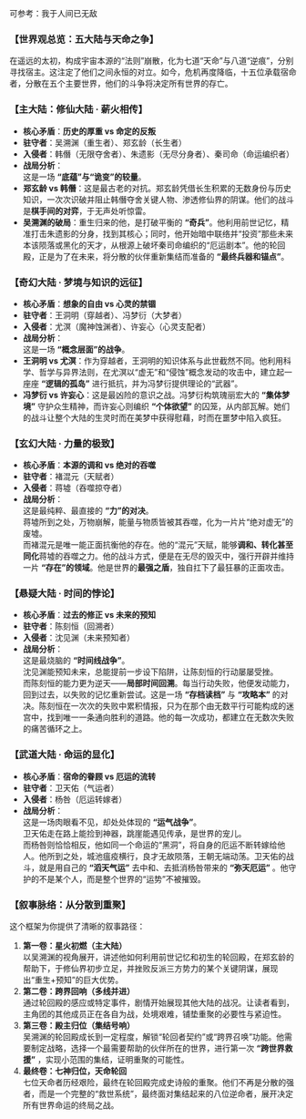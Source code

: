
可参考：我于人间已无敌
### 【世界观总览：五大陆与天命之争】
在遥远的太初，构成宇宙本源的“法则”崩散，化为七道“天命”与八道“逆痕”，分别寻找宿主。这注定了他们之间永恒的对立。如今，危机再度降临，十五位承载宿命者，分散在五个主要世界，他们的斗争将决定所有世界的存亡。
### 【主大陆：修仙大陆 · 薪火相传】
- **核心矛盾**：**历史的厚重 vs 命定的反叛**
- **驻守者**：吴溯渊（重生者）、郑玄龄（长生者）
- **入侵者**：韩僭（无限夺舍者）、朱遗影（无尽分身者）、秦司命（命运编织者）
- **战局分析**：  
    这是一场 **“底蕴”与“诡变”的较量**。
- **郑玄龄 vs 韩僭**：这是最古老的对抗。郑玄龄凭借长生积累的无数身份与历史知识，一次次识破并阻止韩僭夺舍关键人物、渗透修仙界的阴谋。他们的战斗是**棋手间的对弈**，于无声处听惊雷。
- **吴溯渊的破局**：重生归来的他，是打破平衡的 **“奇兵”**。他利用前世记忆，精准打击朱遗影的分身，找到其核心；同时，他开始暗中联络并“投资”那些未来本该陨落或黑化的天才，从根源上破坏秦司命编织的“厄运剧本”。他的轮回殿，正是为了在未来，将分散的伙伴重新集结而准备的 **“最终兵器和锚点”**。

### 【奇幻大陆 · 梦境与知识的远征】
- **核心矛盾**：**想象的自由 vs 心灵的禁锢**
- **驻守者**：王洞明（穿越者）、冯梦衍（大梦者）
- **入侵者**：尤溟（魔神蚀渊者）、许妄心（心灵支配者）
- **战局分析**：  
    这是一场 **“概念层面”的战争**。
- **王洞明 vs 尤溟**：作为穿越者，王洞明的知识体系与此世截然不同。他利用科学、哲学与异界法则，在尤溟以“虚无”和“侵蚀”概念发动的攻击中，建立起一座座 **“逻辑的孤岛”** 进行抵抗，并为冯梦衍提供理论的“武器”。
- **冯梦衍 vs 许妄心**：这是最凶险的意识之战。冯梦衍构筑瑰丽宏大的 **“集体梦境”** 守护众生精神，而许妄心则编织 **“个体欲望”** 的囚笼，从内部瓦解。她们的战斗让整个大陆的生灵时而在美梦中获得慰藉，时而在噩梦中陷入疯狂。
### 【玄幻大陆 · 力量的极致】
- **核心矛盾**：**本源的调和 vs 绝对的吞噬**
- **驻守者**：褚混元（天赋者）
- **入侵者**：蒋墟（吞噬掠夺者）
- **战局分析**：  
    这是最纯粹、最直接的 **“力”的对决**。  
    蒋墟所到之处，万物崩解，能量与物质皆被其吞噬，化为一片片“绝对虚无”的废墟。  
    而褚混元是唯一能正面抗衡他的存在。他的“混元”天赋，能够**调和、转化甚至同化**蒋墟的吞噬之力。他的战斗方式，便是在无尽的毁灭中，强行开辟并维持一片 **“存在”的领域**。他是世界的**最强之盾**，独自扛下了最狂暴的正面攻击。
### 【悬疑大陆 · 时间的悖论】
- **核心矛盾**：**过去的修正 vs 未来的预知**
- **驻守者**：陈刻恒（回溯者）
- **入侵者**：沈见渊（未来预知者）
- **战局分析**：  
    这是最烧脑的 **“时间线战争”**。  
    沈见渊能预知未来，总能提前一步设下陷阱，让陈刻恒的行动屡屡受挫。  
    而陈刻恒的能力更为逆天——**局部时间回溯**。每当行动失败，他便发动能力，回到过去，以失败的记忆重新尝试。这是一场 **“存档读档”** 与 **“攻略本”** 的对决。陈刻恒在一次次的失败中累积情报，只为在那个由无数平行可能构成的迷宫中，找到唯一一条通向胜利的道路。他的每一次成功，都建立在无数次失败的痛苦循环之上。
### 【武道大陆 · 命运的显化】
- **核心矛盾**：**宿命的眷顾 vs 厄运的流转**
- **驻守者**：卫天佑（气运者）
- **入侵者**：杨咎（厄运转嫁者）
- **战局分析**：  
    这是一场肉眼看不见，却处处体现的 **“运气战争”**。  
    卫天佑走在路上能捡到神器，跳崖能遇见传承，是世界的宠儿。  
    而杨咎则恰恰相反，他如同一个命运的“黑洞”，将自身的厄运不断转嫁给他人。他所到之处，城池瘟疫横行，良才无故陨落，王朝无端动荡。卫天佑的战斗，就是用自己的 **“滔天气运”** 去中和、去抵消杨咎带来的 **“弥天厄运”** 。他守护的不是某个人，而是整个世界的“运势”不被摧毁。

### 【叙事脉络：从分散到重聚】
这个框架为你提供了清晰的叙事路径：
1. **第一卷：星火初燃（主大陆）**  
    以吴溯渊的视角展开，讲述他如何利用前世记忆和初生的轮回殿，在郑玄龄的帮助下，于修仙界初步立足，并挫败反派三方势力的某个关键阴谋，展现出“重生+预知”的巨大优势。
2. **第二卷：跨界回响（多线并进）**  
    通过轮回殿的感应或特定事件，剧情开始展现其他大陆的战况。让读者看到，主角团的其他成员正在各自为战，处境艰难，铺垫重聚的必要性与紧迫性。
3. **第三卷：殿主归位（集结号响）**  
    吴溯渊的轮回殿成长到一定程度，解锁“轮回者契约”或“跨界召唤”功能。他需要制定战略，选择一个最需要帮助的伙伴所在的世界，进行第一次 **“跨世界救援”** ，实现小范围的集结，证明重聚的可能性。
4. **最终卷：七神归位，天命轮回**  
    七位天命者历经艰险，最终在轮回殿完成史诗般的重聚。他们不再是分散的强者，而是一个完整的“救世系统”，最终面对集结起来的八位逆命者，展开决定所有世界命运的终局之战。